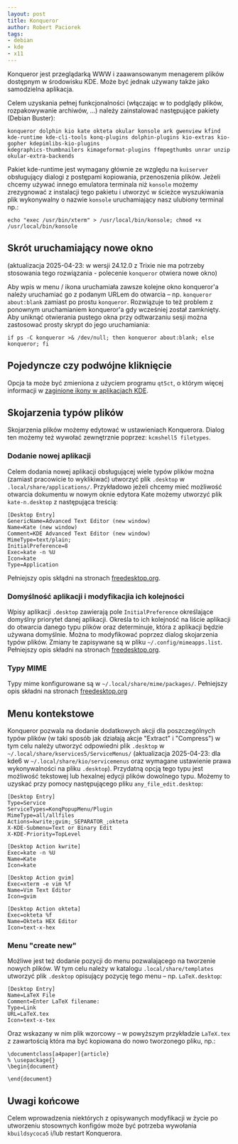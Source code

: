 ```yaml
---
layout: post
title: Konqueror
author: Robert Paciorek
tags:
- debian
- kde
- x11
---
```


Konqueror jest przeglądarką WWW i zaawansowanym menagerem plików dostępnym w środowisku KDE. Może być jednak używany także jako samodzielna aplikacja.

Celem uzyskania pełnej funkcjonalności (włączając w to podglądy plików, rozpakowywanie archiwów, ...) należy zainstalować następujące pakiety (Debian Buster):

	konqueror dolphin kio kate okteta okular konsole ark gwenview kfind
	kde-runtime kde-cli-tools konq-plugins dolphin-plugins kio-extras kio-gopher kdepimlibs-kio-plugins
	kdegraphics-thumbnailers kimageformat-plugins ffmpegthumbs unrar unzip okular-extra-backends

Pakiet kde-runtime jest wymagany głównie ze względu na `kuiserver` obsługujący dialogi z postępami kopiowania, przenoszenia plików.
Jeżeli chcemy używać innego emulatora terminala niż `konsole` możemy zrezygnować z instalacji tego pakietu i utworzyć w ścieżce wyszukiwania plik wykonywalny o nazwie `konsole` uruchamiający nasz ulubiony terminal np.:

	echo "exec /usr/bin/xterm" > /usr/local/bin/konsole; chmod +x /usr/local/bin/konsole


## Skrót uruchamiający nowe okno

(aktualizacja 2025-04-23: w wersji 24.12.0 z Trixie nie ma potrzeby stosowania tego rozwiązania - polecenie `konqueror` otwiera nowe okno)

Aby wpis w menu / ikona uruchamiała zawsze kolejne okno konqueror'a należy uruchamiać go z podanym URLem do otwarcia – np. `konqueror about:blank` zamiast po prostu `konqueror`.
Rozwiązuje to też problem z ponownym uruchamianiem konqueror'a gdy wcześniej został zamknięty.
Aby uniknąć otwierania pustego okna przy odtwarzaniu sesji można zastosować prosty skrypt do jego uruchamiania:

	if ps -C konqueror >& /dev/null; then konqueror about:blank; else konqueror; fi


## Pojedyncze czy podwójne kliknięcie

Opcja ta może być zmieniona z użyciem programu `qt5ct`, o którym więcej informacji w [zaginione ikony w aplikacjach KDE](/2019/04/07/zagionione_ikony_w_kate.html).


## Skojarzenia typów plików

Skojarzenia plików możemy edytować w ustawieniach Konquerora. Dialog ten możemy też wywołać zewnętrznie poprzez: `kcmshell5 filetypes`.


### Dodanie nowej aplikacji

Celem dodania nowej aplikacji obsługującej wiele typów plików można (zamiast pracowicie to wyklikiwać) utworzyć plik `.desktop` w `.local/share/applications/`. Przykładowo jeżeli chcemy mieć możliwość otwarcia dokumentu w nowym oknie edytora Kate możemy utworzyć plik `kate-n.desktop` z następująca treścią:

	[Desktop Entry]
	GenericName=Advanced Text Editor (new window)
	Name=Kate (new window)
	Comment=KDE Advanced Text Editor (new window)
	MimeType=text/plain;
	InitialPreference=8
	Exec=kate -n %U
	Icon=kate
	Type=Application

Pełniejszy opis skłądni na stronach [freedesktop.org](https://specifications.freedesktop.org/desktop-entry-spec/latest/).

### Domyślność aplikacji i modyfikacjia ich kolejności

Wpisy aplikacji `.desktop` zawierają pole `InitialPreference` określające domyślny priorytet danej aplikacji.
Określa to ich kolejność na liście aplikacji do otwarcia danego typu plików oraz determinuje, która z aplikacji będzie używana domyślnie.
Można to modyfikować poprzez dialog skojarzenia typów plików. Zmiany te zapisywane są w pliku `~/.config/mimeapps.list`.
Pełniejszy opis składni na stronach [freedesktop.org](https://specifications.freedesktop.org/mime-apps-spec/mime-apps-spec-1.0.html).

### Typy MIME

Typy mime konfigurowane są w `~/.local/share/mime/packages/`. Pełniejszy opis składni na stronach [freedesktop.org](https://www.freedesktop.org/wiki/Specifications/shared-mime-info-spec/)


## Menu kontekstowe

Konqueror pozwala na dodanie dodatkowych akcji dla poszczególnych typów plików (w taki sposób jak działają akcje "Extract" i "Compress") w tym celu należy utworzyć odpowiedni plik `.desktop` w `~/.local/share/kservices5/ServiceMenus/` (aktualizacja 2025-04-23: dla kde6 w `~/.local/share/kio/servicemenus` oraz wymagane ustawienie prawa wykonywalności na pliku `.desktop`).
Przydatną opcją tego typu jest możliwość tekstowej lub hexalnej edycji plików dowolnego typu. Możemy to uzyskać przy pomocy następującego pliku `any_file_edit.desktop`:

	[Desktop Entry]
	Type=Service
	ServiceTypes=KonqPopupMenu/Plugin
	MimeType=all/allfiles
	Actions=kwrite;gvim;_SEPARATOR_;okteta
	X-KDE-Submenu=Text or Binary Edit
	X-KDE-Priority=TopLevel
	
	[Desktop Action kwrite]
	Exec=kate -n %U
	Name=Kate
	Icon=kate
	
	[Desktop Action gvim]
	Exec=xterm -e vim %f
	Name=Vim Text Editor
	Icon=gvim
	
	[Desktop Action okteta]
	Exec=okteta %f
	Name=Okteta HEX Editor
	Icon=text-x-hex

### Menu "create new"

Możliwe jest też dodanie pozycji do menu pozwalającego na tworzenie nowych plików. W tym celu należy w katalogu `.local/share/templates` utworzyć plik `.desktop` opisujący pozycję tego menu – np. `LaTeX.desktop`:

	[Desktop Entry]
	Name=LaTeX File
	Comment=Enter LaTeX filename:
	Type=Link
	URL=LaTeX.tex
	Icon=text-x-tex

Oraz wskazany w nim plik wzorcowy – w powyższym przykładzie `LaTeX.tex` z zawartością która ma być kopiowana do nowo tworzonego pliku, np.:

	\documentclass[a4paper]{article}
	% \usepackage{}
	\begin{document}
	
	\end{document}


## Uwagi końcowe

Celem wprowadzenia niektórych z opisywanych modyfikacji w życie po utworzeniu stosownych konfigów może być potrzeba wywołania `kbuildsycoca5` i/lub restart Konquerora.
